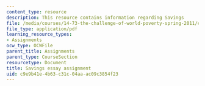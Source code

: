 ```yaml
---
content_type: resource
description: This resource contains information regarding Savings
file: /media/courses/14-73-the-challenge-of-world-poverty-spring-2011/c9e9b41e4b63c31c04aaac09c3854f23_MIT14_73S11_savings.pdf
file_type: application/pdf
learning_resource_types:
- Assignments
ocw_type: OCWFile
parent_title: Assignments
parent_type: CourseSection
resourcetype: Document
title: Savings essay assignment
uid: c9e9b41e-4b63-c31c-04aa-ac09c3854f23
---
```

